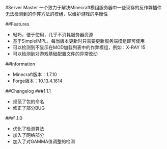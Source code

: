#Server Master
一个致力于解决Minecraft模组服务器中一些现存的反作弊插件无法检测到的作弊方法的模组，以维护游戏的平衡性


##Features
* 轻巧，便于使用，几乎不消耗服务器资源
* 基于SimpleIMPL，每当版本更新时只需要更新服务端模组即可使用
* 可以检测到不显示在MOD加载列表中的作弊模组，例如：X-RAY 15
* 可以检测到对游戏基础配置文件的异常改动

##Information
* Minecraft版本：1.7.10
* Forge版本：10.13.4.1614

##Changelog
###1.1.1
* 规范了包的命名
* 修正了部分BUG

###1.1.0
* 优化了检测算法
* 加入了网络部分
* 加入了对GAMMA值调整的检测